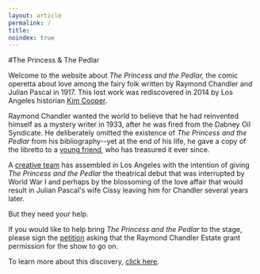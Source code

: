 ```yaml
---
layout: article
permalink: /
title: 
noindex: true
---
```


#The Princess & The Pedlar 


Welcome to the website about *The Princess and the Pedlar,* the comic operetta about love among the fairy folk written by Raymond Chandler and Julian Pascal in 1917. This lost work was rediscovered in 2014 by Los Angeles historian [Kim Cooper](/kimcooper).


Raymond Chandler wanted the world to believe that he had reinvented himself as a mystery writer in 1933, after he was fired from the Dabney Oil Syndicate. He deliberately omitted the existence of *The Princess and the Pedlar* from his bibliography--yet at the end of his life, he gave a copy of the libretto to a [young friend](/sybildavis), who has treasured it ever since. 


A [creative team](/collaborators) has assembled in Los Angeles with the intention of giving *The Princess and the Pedlar* the theatrical debut that was interrupted by World War I and perhaps by the blossoming of the love affair that would result in Julian Pascal's wife Cissy leaving him for Chandler several years later.


But they need your help. 


If you would like to help bring *The Princess and the Pedlar* to the stage, please sign the [petition](/petitionpage) asking that the Raymond Chandler Estate grant permission for the show to go on. 


To learn more about this discovery, [click here](/story).


